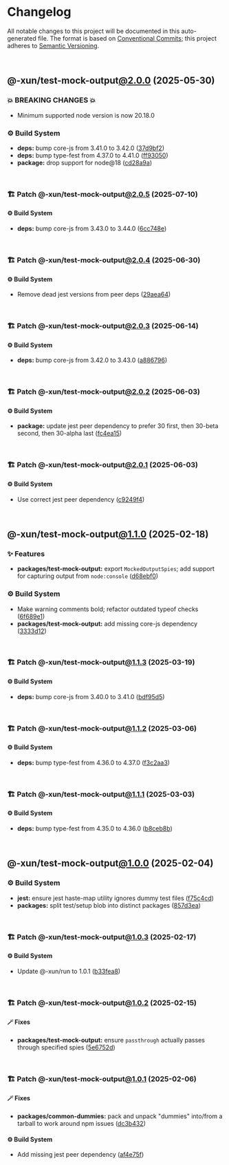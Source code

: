 # Changelog

All notable changes to this project will be documented in this auto-generated
file. The format is based on [Conventional Commits][1];
this project adheres to [Semantic Versioning][2].

<br />

## @-xun/test-mock-output[@2.0.0][3] (2025-05-30)

### 💥 BREAKING CHANGES 💥

- Minimum supported node version is now 20.18.0

### ⚙️ Build System

- **deps:** bump core-js from 3.41.0 to 3.42.0 ([37d9bf2][4])
- **deps:** bump type-fest from 4.37.0 to 4.41.0 ([ff93050][5])
- **package:** drop support for node\@18 ([cd28a9a][6])

<br />

### 🏗️ Patch @-xun/test-mock-output[@2.0.5][7] (2025-07-10)

#### ⚙️ Build System

- **deps:** bump core-js from 3.43.0 to 3.44.0 ([6cc748e][8])

<br />

### 🏗️ Patch @-xun/test-mock-output[@2.0.4][9] (2025-06-30)

#### ⚙️ Build System

- Remove dead jest versions from peer deps ([29aea64][10])

<br />

### 🏗️ Patch @-xun/test-mock-output[@2.0.3][11] (2025-06-14)

#### ⚙️ Build System

- **deps:** bump core-js from 3.42.0 to 3.43.0 ([a886796][12])

<br />

### 🏗️ Patch @-xun/test-mock-output[@2.0.2][13] (2025-06-03)

#### ⚙️ Build System

- **package:** update jest peer dependency to prefer 30 first, then 30-beta second, then 30-alpha last ([fc4ea15][14])

<br />

### 🏗️ Patch @-xun/test-mock-output[@2.0.1][15] (2025-06-03)

#### ⚙️ Build System

- Use correct jest peer dependency ([c9249f4][16])

<br />

## @-xun/test-mock-output[@1.1.0][17] (2025-02-18)

### ✨ Features

- **packages/test-mock-output:** export `MockedOutputSpies`; add support for capturing output from `node:console` ([d68ebf0][18])

### ⚙️ Build System

- Make warning comments bold; refactor outdated typeof checks ([6f689e1][19])
- **packages/test-mock-output:** add missing core-js dependency ([3333d12][20])

<br />

### 🏗️ Patch @-xun/test-mock-output[@1.1.3][21] (2025-03-19)

#### ⚙️ Build System

- **deps:** bump core-js from 3.40.0 to 3.41.0 ([bdf95d5][22])

<br />

### 🏗️ Patch @-xun/test-mock-output[@1.1.2][23] (2025-03-06)

#### ⚙️ Build System

- **deps:** bump type-fest from 4.36.0 to 4.37.0 ([f3c2aa3][24])

<br />

### 🏗️ Patch @-xun/test-mock-output[@1.1.1][25] (2025-03-03)

#### ⚙️ Build System

- **deps:** bump type-fest from 4.35.0 to 4.36.0 ([b8ceb8b][26])

<br />

## @-xun/test-mock-output[@1.0.0][27] (2025-02-04)

### ⚙️ Build System

- **jest:** ensure jest haste-map utility ignores dummy test files ([f75c4cd][28])
- **packages:** split test/setup blob into distinct packages ([857d3ea][29])

<br />

### 🏗️ Patch @-xun/test-mock-output[@1.0.3][30] (2025-02-17)

#### ⚙️ Build System

- Update @-xun/run to 1.0.1 ([b33fea8][31])

<br />

### 🏗️ Patch @-xun/test-mock-output[@1.0.2][32] (2025-02-15)

#### 🪄 Fixes

- **packages/test-mock-output:** ensure `passthrough` actually passes through specified spies ([5e6752d][33])

<br />

### 🏗️ Patch @-xun/test-mock-output[@1.0.1][34] (2025-02-06)

#### 🪄 Fixes

- **packages/common-dummies:** pack and unpack "dummies" into/from a tarball to work around npm issues ([dc3b432][35])

#### ⚙️ Build System

- Add missing jest peer dependency ([af4e75f][36])

[1]: https://conventionalcommits.org
[2]: https://semver.org
[3]: https://github.com/Xunnamius/test-utils/compare/@-xun/test-mock-output@1.1.3...@-xun/test-mock-output@2.0.0
[4]: https://github.com/Xunnamius/test-utils/commit/37d9bf27eb5d35642e3bd6568460041aedaecd00
[5]: https://github.com/Xunnamius/test-utils/commit/ff93050b6af97cfd3bbeae72d48b47a3396c400c
[6]: https://github.com/Xunnamius/test-utils/commit/cd28a9a0a06981edb7d180139ceb629dc4313139
[7]: https://github.com/Xunnamius/test-utils/compare/@-xun/test-mock-output@2.0.4...@-xun/test-mock-output@2.0.5
[8]: https://github.com/Xunnamius/test-utils/commit/6cc748e6585da9e128f412e1365f7a2b67c7053b
[9]: https://github.com/Xunnamius/test-utils/compare/@-xun/test-mock-output@2.0.3...@-xun/test-mock-output@2.0.4
[10]: https://github.com/Xunnamius/test-utils/commit/29aea64b9bead509f8e64c12f7122c6fcac648df
[11]: https://github.com/Xunnamius/test-utils/compare/@-xun/test-mock-output@2.0.2...@-xun/test-mock-output@2.0.3
[12]: https://github.com/Xunnamius/test-utils/commit/a886796d251b165a9666c5e877bd19827d40f257
[13]: https://github.com/Xunnamius/test-utils/compare/@-xun/test-mock-output@2.0.1...@-xun/test-mock-output@2.0.2
[14]: https://github.com/Xunnamius/test-utils/commit/fc4ea1561ab0eb466639e76ecec9142647b7bdae
[15]: https://github.com/Xunnamius/test-utils/compare/@-xun/test-mock-output@2.0.0...@-xun/test-mock-output@2.0.1
[16]: https://github.com/Xunnamius/test-utils/commit/c9249f4ac0db649fa05aa28798447a40ec9c9fad
[17]: https://github.com/Xunnamius/test-utils/compare/@-xun/test-mock-output@1.0.3...@-xun/test-mock-output@1.1.0
[18]: https://github.com/Xunnamius/test-utils/commit/d68ebf0d1c1d58d3345c900e07ca535752485c7e
[19]: https://github.com/Xunnamius/test-utils/commit/6f689e10efcbac51bda6c5db872d36185d578002
[20]: https://github.com/Xunnamius/test-utils/commit/3333d128f45f8a778ae6bf5f32aaf8d3090d7e19
[21]: https://github.com/Xunnamius/test-utils/compare/@-xun/test-mock-output@1.1.2...@-xun/test-mock-output@1.1.3
[22]: https://github.com/Xunnamius/test-utils/commit/bdf95d510c83373bf213fcd062f2ae7574c8d05b
[23]: https://github.com/Xunnamius/test-utils/compare/@-xun/test-mock-output@1.1.1...@-xun/test-mock-output@1.1.2
[24]: https://github.com/Xunnamius/test-utils/commit/f3c2aa3d45ab3abc2647670264fb41db52135e8c
[25]: https://github.com/Xunnamius/test-utils/compare/@-xun/test-mock-output@1.1.0...@-xun/test-mock-output@1.1.1
[26]: https://github.com/Xunnamius/test-utils/commit/b8ceb8bdffb91f71e9596cc5c9c98d0053d4acd8
[27]: https://github.com/Xunnamius/test-utils/compare/857d3eac80084608a88cbc27476cbe23e155ce7d...@-xun/test-mock-output@1.0.0
[28]: https://github.com/Xunnamius/test-utils/commit/f75c4cd929f5d1720d466436ad2ee5c68cced170
[29]: https://github.com/Xunnamius/test-utils/commit/857d3eac80084608a88cbc27476cbe23e155ce7d
[30]: https://github.com/Xunnamius/test-utils/compare/@-xun/test-mock-output@1.0.2...@-xun/test-mock-output@1.0.3
[31]: https://github.com/Xunnamius/test-utils/commit/b33fea8db53369e4e821d273ed05fd0d4c91b749
[32]: https://github.com/Xunnamius/test-utils/compare/@-xun/test-mock-output@1.0.1...@-xun/test-mock-output@1.0.2
[33]: https://github.com/Xunnamius/test-utils/commit/5e6752d3df07530b42d0df97ebef3e0865c62b7f
[34]: https://github.com/Xunnamius/test-utils/compare/@-xun/test-mock-output@1.0.0...@-xun/test-mock-output@1.0.1
[35]: https://github.com/Xunnamius/test-utils/commit/dc3b432f6d15898a8396cf56c73f03cafcecb7a9
[36]: https://github.com/Xunnamius/test-utils/commit/af4e75f9b436c758cd44a902f489c5640d8b2b47

